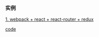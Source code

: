 
### 实例

[1. webpack + react + react-router + redux](http://rsuite.github.io/examples/webpack-rudux-router)

[code](https://github.com/rsuite/rsuite/tree/master/examples/webpack-rudux-router)
